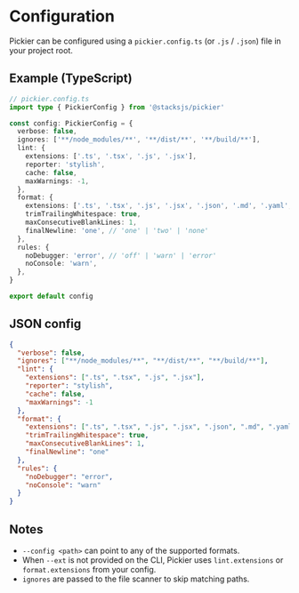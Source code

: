# Configuration

Pickier can be configured using a `pickier.config.ts` (or `.js` / `.json`) file in your project root.

## Example (TypeScript)

```ts
// pickier.config.ts
import type { PickierConfig } from '@stacksjs/pickier'

const config: PickierConfig = {
  verbose: false,
  ignores: ['**/node_modules/**', '**/dist/**', '**/build/**'],
  lint: {
    extensions: ['.ts', '.tsx', '.js', '.jsx'],
    reporter: 'stylish',
    cache: false,
    maxWarnings: -1,
  },
  format: {
    extensions: ['.ts', '.tsx', '.js', '.jsx', '.json', '.md', '.yaml', '.yml'],
    trimTrailingWhitespace: true,
    maxConsecutiveBlankLines: 1,
    finalNewline: 'one', // 'one' | 'two' | 'none'
  },
  rules: {
    noDebugger: 'error', // 'off' | 'warn' | 'error'
    noConsole: 'warn',
  },
}

export default config
```

## JSON config

```json
{
  "verbose": false,
  "ignores": ["**/node_modules/**", "**/dist/**", "**/build/**"],
  "lint": {
    "extensions": [".ts", ".tsx", ".js", ".jsx"],
    "reporter": "stylish",
    "cache": false,
    "maxWarnings": -1
  },
  "format": {
    "extensions": [".ts", ".tsx", ".js", ".jsx", ".json", ".md", ".yaml", ".yml"],
    "trimTrailingWhitespace": true,
    "maxConsecutiveBlankLines": 1,
    "finalNewline": "one"
  },
  "rules": {
    "noDebugger": "error",
    "noConsole": "warn"
  }
}
```

## Notes

- `--config <path>` can point to any of the supported formats.
- When `--ext` is not provided on the CLI, Pickier uses `lint.extensions` or `format.extensions` from your config.
- `ignores` are passed to the file scanner to skip matching paths.
